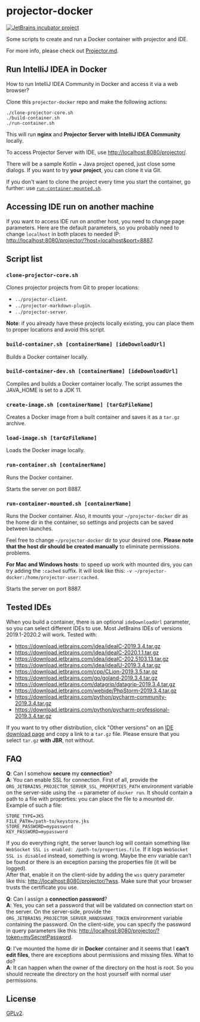 # projector-docker
[![JetBrains incubator project](https://jb.gg/badges/incubator.svg)](https://confluence.jetbrains.com/display/ALL/JetBrains+on+GitHub)

Some scripts to create and run a Docker container with projector and IDE.

For more info, please check out [Projector.md](https://github.com/JetBrains/projector-server/blob/master/docs/Projector.md).

## Run IntelliJ IDEA in Docker
How to run IntelliJ IDEA Community in Docker and access it via a web browser?

Clone this `projector-docker` repo and make the following actions:
```shell script
./clone-projector-core.sh
./build-container.sh
./run-container.sh
```

This will run **nginx** and **Projector Server with IntelliJ IDEA Community** locally.

To access Projector Server with IDE, use <http://localhost:8080/projector/>.

There will be a sample Kotlin + Java project opened, just close some dialogs. If you want to try **your project**, you can clone it via Git.

If you don't want to clone the project every time you start the container, go further: use [`run-container-mounted.sh`](#run-container-mountedsh-containername).

## Accessing IDE run on another machine

If you want to access IDE run on another host, you need to change page parameters. Here are the default parameters, so you probably need to change `localhost` in both places to needed IP: <http://localhost:8080/projector/?host=localhost&port=8887>.

## Script list
### `clone-projector-core.sh`
Clones projector projects from Git to proper locations:
- `../projector-client`.
- `../projector-markdown-plugin`.
- `../projector-server`.

**Note**: if you already have these projects locally existing, you can place them to proper locations and avoid this script.

### `build-container.sh [containerName] [ideDownloadUrl]`
Builds a Docker container locally.

### `build-container-dev.sh [containerName] [ideDownloadUrl]`
Compiles and builds a Docker container locally. The script assumes the JAVA_HOME is set to a JDK 11.

### `create-image.sh [containerName] [tarGzFileName]`
Creates a Docker image from a built container and saves it as a `tar.gz` archive.

### `load-image.sh [tarGzFileName]`
Loads the Docker image locally.

### `run-container.sh [containerName]`
Runs the Docker container.

Starts the server on port 8887.

### `run-container-mounted.sh [containerName]`
Runs the Docker container. Also, it mounts your `~/projector-docker` dir as the home dir in the container, so settings and projects can be saved between launches.

Feel free to change `~/projector-docker` dir to your desired one. **Please note that the host dir should be created manually** to eliminate permissions problems.

**For Mac and Windows hosts**: to speed up work with mounted dirs, you can try adding the `:cached` suffix. It will look like this: `-v ~/projector-docker:/home/projector-user:cached`.

Starts the server on port 8887.

## Tested IDEs
When you build a container, there is an optional `ideDownloadUrl` parameter, so you can select different IDEs to use. Most JetBrains IDEs of versions 2019.1-2020.2 will work. Tested with:
- https://download.jetbrains.com/idea/ideaIC-2019.3.4.tar.gz
- https://download.jetbrains.com/idea/ideaIC-2020.1.1.tar.gz
- https://download.jetbrains.com/idea/ideaIC-202.5103.13.tar.gz
- https://download.jetbrains.com/idea/ideaIU-2019.3.4.tar.gz
- https://download.jetbrains.com/cpp/CLion-2019.3.5.tar.gz
- https://download.jetbrains.com/go/goland-2019.3.4.tar.gz
- https://download.jetbrains.com/datagrip/datagrip-2019.3.4.tar.gz
- https://download.jetbrains.com/webide/PhpStorm-2019.3.4.tar.gz
- https://download.jetbrains.com/python/pycharm-community-2019.3.4.tar.gz
- https://download.jetbrains.com/python/pycharm-professional-2019.3.4.tar.gz

If you want to try other distribution, click "Other versions" on an [IDE download page](https://www.jetbrains.com/idea/download/) and copy a link to a `tar.gz` file. Please ensure that you select `tar.gz` **with JBR**, not without.

## FAQ
**Q**: Can I somehow **secure** my **connection**?  
**A**: You can enable SSL for connection. First of all, provide the `ORG_JETBRAINS_PROJECTOR_SERVER_SSL_PROPERTIES_PATH` environment variable on the server-side using the `-e` parameter of `docker run`. It should contain a path to a file with properties: you can place the file to a mounted dir. Example of such a file:

```shell script
STORE_TYPE=JKS
FILE_PATH=/path-to/keystore.jks
STORE_PASSWORD=mypassword
KEY_PASSWORD=mypassword
```

If you do everything right, the server launch log will contain something like `WebSocket SSL is enabled: /path-to/properties.file`. If it logs `WebSocket SSL is disabled` instead, something is wrong. Maybe the env variable can’t be found or there is an exception parsing the properties file (it will be logged).  
After that, enable it on the client-side by adding the `wss` query parameter like this: <http://localhost:8080/projector/?wss>. Make sure that your browser trusts the certificate you use.

**Q**: Can I assign a **connection password**?  
**A**: Yes, you can set a password that will be validated on connection start on the server. On the server-side, provide the `ORG_JETBRAINS_PROJECTOR_SERVER_HANDSHAKE_TOKEN` environment variable containing the password. On the client-side, you can specify the password in query parameters like this: <http://localhost:8080/projector/?token=mySecretPassword>.

**Q**: I’ve mounted the home dir in **Docker** container and it seems that I **can’t edit files**, there are exceptions about permissions and missing files. What to do?  
**A**: It can happen when the owner of the directory on the host is root. So you should recreate the directory on the host yourself with normal user permissions.

## License
[GPLv2](LICENSE.txt).
